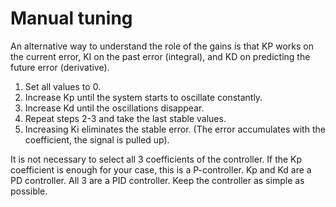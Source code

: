# Manual tuning

An alternative way to understand the role of the gains is that KP works on the current error, KI on the past error (integral), and KD on predicting the future error (derivative).

1. Set all values ​​to 0.
2. Increase Kp until the system starts to oscillate constantly.
3. Increase Kd until the oscillations disappear.
4. Repeat steps 2-3 and take the last stable values.
5. Increasing Ki eliminates the stable error. (The error accumulates with the coefficient, the signal is pulled up).

It is not necessary to select all 3 coefficients of the controller. If the Kp coefficient is enough for your case, this is a P-controller. Kp and Kd are a PD controller. All 3 are a PID controller. Keep the controller as simple as possible.